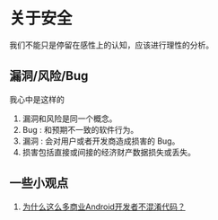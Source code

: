 # 关于安全

我们不能只是停留在感性上的认知，应该进行理性的分析。

## 漏洞/风险/Bug
我心中是这样的
1. 漏洞和风险是同一个概念。
2. Bug : 和预期不一致的软件行为。
3. 漏洞 : 会对用户或者开发商造成损害的 Bug。
4. 损害包括直接或间接的经济财产数据损失或丢失。


## 一些小观点
1. [为什么这么多商业Android开发者不混淆代码？](https://www.zhihu.com/question/37446729)
